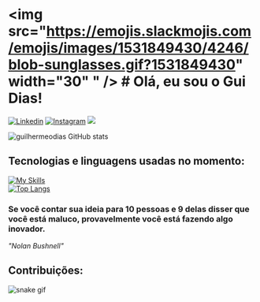 # <img src="https://emojis.slackmojis.com/emojis/images/1531849430/4246/blob-sunglasses.gif?1531849430" width="30" " /> # Olá, eu sou o Gui Dias!

[![Linkedin](https://img.shields.io/badge/LinkedIn-0077B5?style=for-the-badge&logo=linkedin&logoColor=white)](https://www.linkedin.com/in/guilhermeodias/)
[![Instagram](https://img.shields.io/badge/Instagram-E4405F?style=for-the-badge&logo=instagram&logoColor=white)](https://www.instagram.com/guidias___/)
<a href = "mailto: guilhermeodias@hotmail.com"><img src="https://img.shields.io/badge/-Hotmail-%23333?style=for-the-badge&logo=gmail&logoColor=white" target="_blank"></a>

![guilhermeodias GitHub stats](https://github-readme-stats.vercel.app/api?username=guilhermeodias&show_icons=true&theme=tokyonight)

## Tecnologias e linguagens usadas no momento:
[![My Skills](https://skillicons.dev/icons?i=ai,ps,pr,js,react,vite,bootstrap,html,css,git,github,jest,linux,vscode,nodejs,wordpress)](https://skillicons.dev)
<br/>
[![Top Langs](https://github-readme-stats.vercel.app/api/top-langs/?username=guilhermeodias)](https://github.com/guilhermeodias/github-readme-stats)

### Se você contar sua ideia para 10 pessoas e 9 delas disser que você está maluco, provavelmente você está fazendo algo inovador.<br/>

<i>"Nolan Bushnell" </i><br/>

## Contribuições:
![snake gif](https://github.com/guilhermeodias/guilhermeodias/blob/output/github-contribution-grid-snake.gif)
